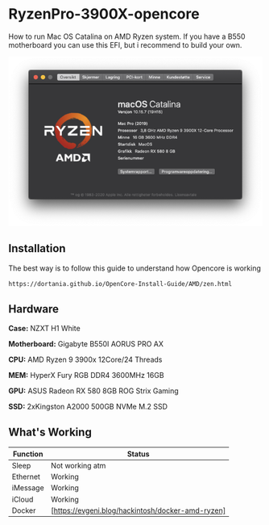 # RyzenPro-3900X-opencore

How to run Mac OS Catalina on AMD Ryzen system.
If you have a B550 motherboard you can use this EFI, but i recommend to build your own.

![alt text](preview.png "MacOS")

## Installation

The best way is to follow this guide to understand how Opencore is working

```bash
https://dortania.github.io/OpenCore-Install-Guide/AMD/zen.html
```

## Hardware

**Case:** NZXT H1 White

**Motherboard:** Gigabyte B550I AORUS PRO AX

**CPU:** AMD Ryzen 9 3900x 12Core/24 Threads

**MEM:** HyperX Fury RGB DDR4 3600MHz 16GB

**GPU:** ASUS Radeon RX 580 8GB ROG Strix Gaming 

**SSD:** 2xKingston A2000 500GB NVMe M.2 SSD

## What's Working

| Function | Status |
| ------ | ------ |
| Sleep | Not working atm |
| Ethernet | Working |
| iMessage | Working |
| iCloud | Working |
| Docker | [https://evgeni.blog/hackintosh/docker-amd-ryzen] |